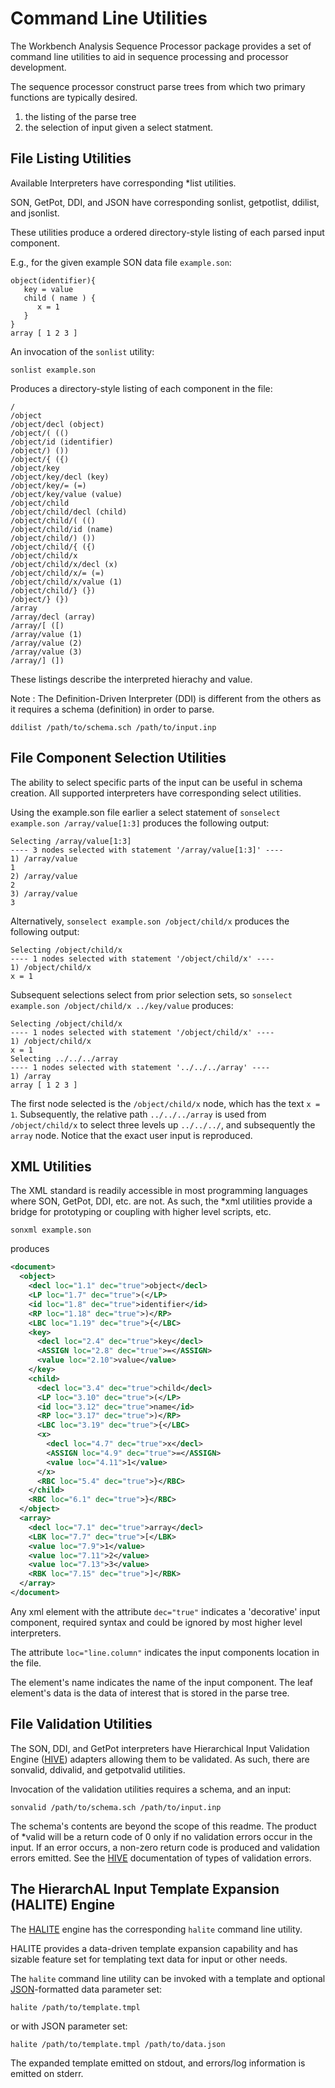 # Command Line Utilities 
The Workbench Analysis Sequence Processor package provides a set of command line utilities to aid in sequence processing and processor development.

The sequence processor construct parse trees from which two primary functions are typically desired.

1. the listing of the parse tree
2. the selection of input given a select statment.

## File Listing Utilities
Available Interpreters have corresponding *list utilities. 

SON, GetPot, DDI, and JSON have corresponding sonlist, getpotlist, ddilist, and jsonlist. 

These utilities produce a ordered directory-style listing of each parsed input component.

E.g., for the given example SON data file `example.son`:

```
object(identifier){
   key = value
   child ( name ) {
      x = 1
   }
}
array [ 1 2 3 ]
```

An invocation of the `sonlist` utility:

```
sonlist example.son
```
Produces a directory-style listing of each component in the file:

```
/
/object
/object/decl (object)
/object/( (()
/object/id (identifier)
/object/) ())
/object/{ ({)
/object/key
/object/key/decl (key)
/object/key/= (=)
/object/key/value (value)
/object/child
/object/child/decl (child)
/object/child/( (()
/object/child/id (name)
/object/child/) ())
/object/child/{ ({)
/object/child/x
/object/child/x/decl (x)
/object/child/x/= (=)
/object/child/x/value (1)
/object/child/} (})
/object/} (})
/array
/array/decl (array)
/array/[ ([)
/array/value (1)
/array/value (2)
/array/value (3)
/array/] (])

```

These listings describe the interpreted hierachy and value.


Note : The Definition-Driven Interpreter (DDI) is different from the others as it requires a schema (definition) in order to parse.

```
ddilist /path/to/schema.sch /path/to/input.inp
```

## File Component Selection Utilities
The ability to select specific parts of the input can be useful in schema creation. All supported interpreters have corresponding select utilities.

Using the example.son file earlier a select statement of `sonselect example.son /array/value[1:3]` produces the following output:

```
Selecting /array/value[1:3]
---- 3 nodes selected with statement '/array/value[1:3]' ----
1) /array/value
1
2) /array/value
2
3) /array/value
3
```

Alternatively, `sonselect example.son /object/child/x` produces the following output:

```
Selecting /object/child/x
---- 1 nodes selected with statement '/object/child/x' ----
1) /object/child/x
x = 1
```

Subsequent selections select from prior selection sets, so `sonselect example.son /object/child/x ../key/value` produces:

```
Selecting /object/child/x
---- 1 nodes selected with statement '/object/child/x' ----
1) /object/child/x
x = 1
Selecting ../../../array
---- 1 nodes selected with statement '../../../array' ----
1) /array
array [ 1 2 3 ]
```
The first node selected is the `/object/child/x` node, which has the text `x = 1`. 
Subsequently, the relative path `../../../array` is used from `/object/child/x` to select three levels up `../../../`, and subsequently the `array` node.
Notice that the exact user input is reproduced. 

## XML Utilities
The XML standard is readily accessible in most programming languages where SON, GetPot, DDI, etc. are not. 
As such, the *xml utilities provide a bridge for prototyping or coupling with higher level scripts, etc.

```
sonxml example.son
```
produces

```xml
<document>
  <object>
    <decl loc="1.1" dec="true">object</decl>
    <LP loc="1.7" dec="true">(</LP>
    <id loc="1.8" dec="true">identifier</id>
    <RP loc="1.18" dec="true">)</RP>
    <LBC loc="1.19" dec="true">{</LBC>
    <key>
      <decl loc="2.4" dec="true">key</decl>
      <ASSIGN loc="2.8" dec="true">=</ASSIGN>
      <value loc="2.10">value</value>
    </key>
    <child>
      <decl loc="3.4" dec="true">child</decl>
      <LP loc="3.10" dec="true">(</LP>
      <id loc="3.12" dec="true">name</id>
      <RP loc="3.17" dec="true">)</RP>
      <LBC loc="3.19" dec="true">{</LBC>
      <x>
        <decl loc="4.7" dec="true">x</decl>
        <ASSIGN loc="4.9" dec="true">=</ASSIGN>
        <value loc="4.11">1</value>
      </x>
      <RBC loc="5.4" dec="true">}</RBC>
    </child>
    <RBC loc="6.1" dec="true">}</RBC>
  </object>
  <array>
    <decl loc="7.1" dec="true">array</decl>
    <LBK loc="7.7" dec="true">[</LBK>
    <value loc="7.9">1</value>
    <value loc="7.11">2</value>
    <value loc="7.13">3</value>
    <RBK loc="7.15" dec="true">]</RBK>
  </array>
</document>
```
Any xml element with the attribute `dec="true"`  indicates a 'decorative' input component, required syntax and could be ignored by most higher level interpreters. 

The attribute `loc="line.column"` indicates the input components location in the file. 

The element's name indicates the name of the input component. The leaf element's data is the data of interest that is stored in the parse tree.

## File Validation Utilities
The SON, DDI, and GetPot interpreters have Hierarchical Input Validation Engine ([HIVE](/wasphive/README.md)) adapters allowing them to be validated. 
As such, there are sonvalid, ddivalid, and getpotvalid utilities. 

Invocation of the validation utilities requires a schema, and an input:

```
sonvalid /path/to/schema.sch /path/to/input.inp
```

The schema's contents are beyond the scope of this readme. The product of *valid will be a return code of 0 only if no validation errors occur in the input. 
If an error occurs, a non-zero return code is produced and validation errors emitted. See the [HIVE](/wasphive/README.md) documentation of types of validation errors.

 
## The HierarchAL Input Template Expansion (HALITE) Engine 
The [HALITE](/wasphalite/README.md) engine has the corresponding `halite` command line utility. 

HALITE provides a data-driven template expansion capability and has sizable feature set for templating text data for input or other needs. 

The `halite` command line utility can be invoked with a template and optional [JSON](http://www.json.org/)-formatted data parameter set:

```
halite /path/to/template.tmpl
```
or with JSON parameter set:

```
halite /path/to/template.tmpl /path/to/data.json
```

The expanded template emitted on stdout, and errors/log information is emitted on stderr.


